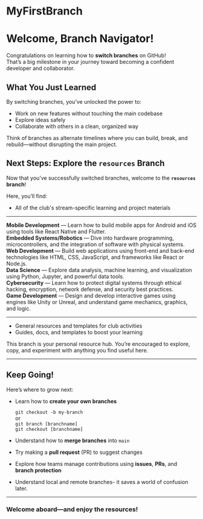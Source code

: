 # MyFirstBranch
# Welcome, Branch Navigator!

Congratulations on learning how to **switch branches** on GitHub!   
That’s a big milestone in your journey toward becoming a confident developer and collaborator.

##  What You Just Learned

By switching branches, you’ve unlocked the power to:

- Work on new features without touching the main codebase  
- Explore ideas safely  
- Collaborate with others in a clean, organized way  

Think of branches as alternate timelines where you can build, break, and rebuild—without disrupting the main project.

##  Next Steps: Explore the `resources` Branch

Now that you’ve successfully switched branches, welcome to the **`resources` branch**! 

Here, you’ll find:

-  All of the club's stream-specific learning and project materials
  ---
  **Mobile Development** — Learn how to build mobile apps for Android and iOS using tools like React Native and Flutter.\
  **Embedded Systems/Robotics** — Dive into hardware programming, microcontrollers, and the integration of software with physical systems.\
  **Web Development** — Build web applications using front-end and back-end technologies like HTML, CSS, JavaScript, and frameworks like React or Node.js.\
  **Data Science** — Explore data analysis, machine learning, and visualization using Python, Jupyter, and powerful data tools.\
  **Cybersecurity** — Learn how to protect digital systems through ethical hacking, encryption, network defense, and security best practices.\
  **Game Development** — Design and develop interactive games using engines like Unity or Unreal, and understand game mechanics, graphics, and logic.
  
  ---
  
-  General resources and templates for club activities 
- Guides, docs, and templates to boost your learning  

This branch is your personal resource hub. You’re encouraged to explore, copy, and experiment with anything you find useful here.

---

##  Keep Going!

Here’s where to grow next:

- Learn how to **create your own branches**
  
     `git checkout -b my-branch`\
              or\
      `git branch [branchname]`\
      `git checkout [branchname]`
- Understand how to **merge branches** into `main`  
- Try making a **pull request** (PR) to suggest changes  
- Explore how teams manage contributions using **issues**, **PRs**, and **branch protection**
- Understand local and remote branches- it saves a world of confusion later.

---

### Welcome aboard—and enjoy the resources!
